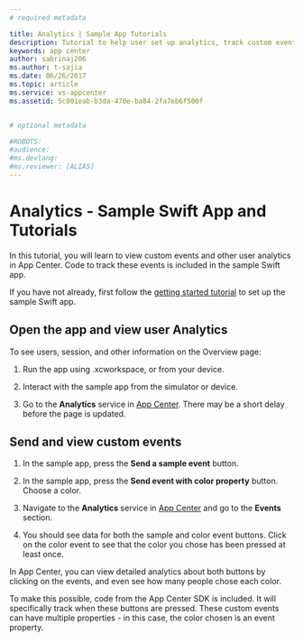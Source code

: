 ```yaml
---
# required metadata

title: Analytics | Sample App Tutorials
description: Tutorial to help user set up analytics, track custom events and check logflow.
keywords: app center
author: sabrinaj206
ms.author: t-sajia
ms.date: 06/26/2017
ms.topic: article
ms.service: vs-appcenter
ms.assetid: 5c001eab-b3da-476e-ba84-2fa7eb6f500f


# optional metadata

#ROBOTS:
#audience:
#ms.devlang:
#ms.reviewer: [ALIAS]
---
```



# Analytics - Sample Swift App and Tutorials

In this tutorial, you will learn to view custom events and other user analytics in App Center. Code to track these events is included in the sample Swift app.

If you have not already, first follow the [getting started tutorial](getting-started.md) to set up the sample Swift app.

## Open the app and view user Analytics
To see users, session, and other information on the Overview page:
1. Run the app using .xcworkspace, or from your device.

2. Interact with the sample app from the simulator or device.

3. Go to the **Analytics** service in [App Center](https://appcenter.ms/apps). There may be a short delay before the page is updated.

## Send and view custom events

1. In the sample app, press the **Send a sample event** button.

2. In the sample app, press the **Send event with color property** button. Choose a color.

3. Navigate to the **Analytics** service in [App Center](https://appcenter.ms/apps) and go to the **Events** section.

4. You should see data for both the sample and color event buttons. Click on the color event to see that the color you chose has been pressed at least once.

In App Center, you can view detailed analytics about both buttons by clicking on the events, and even see how many people chose each color.

To make this possible, code from the App Center SDK is included. It will specifically track when these buttons are pressed. These custom events can have multiple properties - in this case, the color chosen is an event property.
